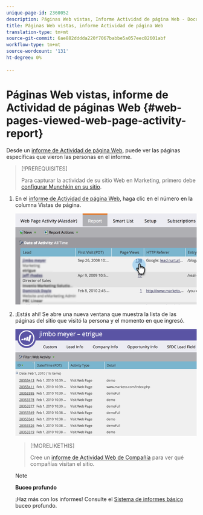 ```yaml
---
unique-page-id: 2360052
description: Páginas Web vistas, Informe Actividad de página Web - Documentos de marketing - Documentación del producto
title: Páginas Web vistas, informe Actividad de página Web
translation-type: tm+mt
source-git-commit: 6ae882dddda220f7067babbe5a057eec82601abf
workflow-type: tm+mt
source-wordcount: '131'
ht-degree: 0%

---
```



# Páginas Web vistas, informe de Actividad de páginas Web {#web-pages-viewed-web-page-activity-report}

Desde un [informe de Actividad de página Web](../../../../../product-docs/reporting/basic-reporting/report-types/web-page-activity-report.md), puede ver las páginas específicas que vieron las personas en el informe.

>[!PREREQUISITES]
>
>Para capturar la actividad de su sitio Web en Marketing, primero debe [configurar Munchkin en su sitio](../../../../../product-docs/administration/additional-integrations/add-munchkin-tracking-code-to-your-website.md).

1. En el [informe de Actividad de página Web](../../../../../product-docs/reporting/basic-reporting/report-types/web-page-activity-report.md), haga clic en el número en la columna Vistas de página.

   ![](assets/image2014-9-16-14-3a54-3a8.png)

1. ¡Estás ahí! Se abre una nueva ventana que muestra la lista de las páginas del sitio que visitó la persona y el momento en que ingresó.

   ![](assets/image2014-9-16-14-3a54-3a12.png)

   >[!MORELIKETHIS]
   >
   >
   >
   >Cree un [informe de Actividad Web de Compañía](../../../../../product-docs/reporting/basic-reporting/report-types/company-web-activity-report.md) para ver qué compañías visitan el sitio.

   >[!NOTE]
   >
   >**Buceo profundo**
   >
   >
   >¡Haz más con los informes! Consulte el [Sistema de informes básico](https://docs.marketo.com/display/docs/basic+reporting) buceo profundo.


